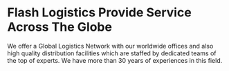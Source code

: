 # Flash Logistics Provide Service Across The Globe
We offer a Global Logistics Network with our worldwide offices and also high quality distribution facilities which are staffed by dedicated teams of the top of experts. We have more than 30 years of experiences in this field.
